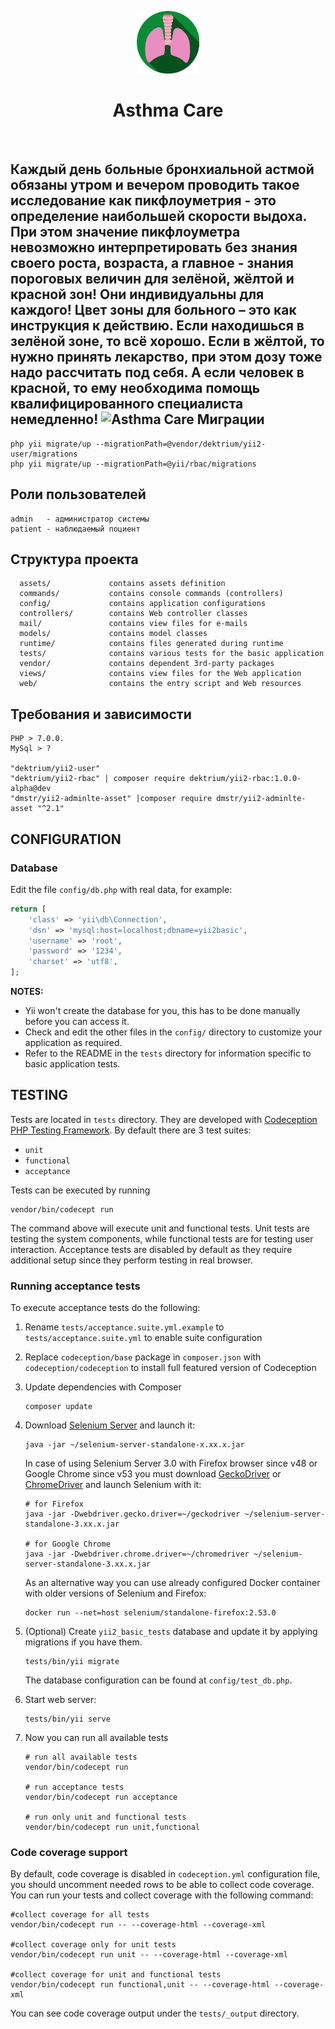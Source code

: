<p align="center">
    <a href="https://asthmacare.ru/" target="_blank">
        <img src="https://github.com/dead142/AsthmaCare/raw/master/web/img/logo.jpg" height="100px">
    </a>
    <h1 align="center">Asthma Care </h1>
    <br>
</p>

Каждый день больные бронхиальной астмой обязаны утром и вечером проводить такое исследование как пикфлоуметрия - это определение наибольшей скорости выдоха. При этом значение пикфлоуметра невозможно интерпретировать без знания своего роста, возраста, а главное - знания пороговых величин для зелёной, жёлтой и красной зон! Они индивидуальны для каждого! Цвет зоны для больного – это как инструкция к действию. Если находишься в зелёной зоне, то всё хорошо. Если в жёлтой, то нужно принять лекарство, при этом дозу тоже надо рассчитать под себя. А если человек в красной, то ему необходима помощь квалифицированного специалиста немедленно!
![Asthma Care]()
Миграции
-------------------

    php yii migrate/up --migrationPath=@vendor/dektrium/yii2-user/migrations  
    php yii migrate/up --migrationPath=@yii/rbac/migrations
    
    
Роли пользователей
-------------------

    admin   - администратор системы
    patient - наблюдаемый поциент

Cтруктура проекта
-------------------

      assets/             contains assets definition
      commands/           contains console commands (controllers)
      config/             contains application configurations
      controllers/        contains Web controller classes
      mail/               contains view files for e-mails
      models/             contains model classes
      runtime/            contains files generated during runtime
      tests/              contains various tests for the basic application
      vendor/             contains dependent 3rd-party packages
      views/              contains view files for the Web application
      web/                contains the entry script and Web resources



Требования и зависимости
------------

    PHP > 7.0.0.
    MySql > ?
    
    "dektrium/yii2-user"
    "dektrium/yii2-rbac" | composer require dektrium/yii2-rbac:1.0.0-alpha@dev
    "dmstr/yii2-adminlte-asset" |composer require dmstr/yii2-adminlte-asset "^2.1"



CONFIGURATION
-------------

### Database

Edit the file `config/db.php` with real data, for example:

```php
return [
    'class' => 'yii\db\Connection',
    'dsn' => 'mysql:host=localhost;dbname=yii2basic',
    'username' => 'root',
    'password' => '1234',
    'charset' => 'utf8',
];
```

**NOTES:**
- Yii won't create the database for you, this has to be done manually before you can access it.
- Check and edit the other files in the `config/` directory to customize your application as required.
- Refer to the README in the `tests` directory for information specific to basic application tests.


TESTING
-------

Tests are located in `tests` directory. They are developed with [Codeception PHP Testing Framework](http://codeception.com/).
By default there are 3 test suites:

- `unit`
- `functional`
- `acceptance`

Tests can be executed by running

```
vendor/bin/codecept run
```

The command above will execute unit and functional tests. Unit tests are testing the system components, while functional
tests are for testing user interaction. Acceptance tests are disabled by default as they require additional setup since
they perform testing in real browser. 


### Running  acceptance tests

To execute acceptance tests do the following:  

1. Rename `tests/acceptance.suite.yml.example` to `tests/acceptance.suite.yml` to enable suite configuration

2. Replace `codeception/base` package in `composer.json` with `codeception/codeception` to install full featured
   version of Codeception

3. Update dependencies with Composer 

    ```
    composer update  
    ```

4. Download [Selenium Server](http://www.seleniumhq.org/download/) and launch it:

    ```
    java -jar ~/selenium-server-standalone-x.xx.x.jar
    ```

    In case of using Selenium Server 3.0 with Firefox browser since v48 or Google Chrome since v53 you must download [GeckoDriver](https://github.com/mozilla/geckodriver/releases) or [ChromeDriver](https://sites.google.com/a/chromium.org/chromedriver/downloads) and launch Selenium with it:

    ```
    # for Firefox
    java -jar -Dwebdriver.gecko.driver=~/geckodriver ~/selenium-server-standalone-3.xx.x.jar
    
    # for Google Chrome
    java -jar -Dwebdriver.chrome.driver=~/chromedriver ~/selenium-server-standalone-3.xx.x.jar
    ``` 
    
    As an alternative way you can use already configured Docker container with older versions of Selenium and Firefox:
    
    ```
    docker run --net=host selenium/standalone-firefox:2.53.0
    ```

5. (Optional) Create `yii2_basic_tests` database and update it by applying migrations if you have them.

   ```
   tests/bin/yii migrate
   ```

   The database configuration can be found at `config/test_db.php`.


6. Start web server:

    ```
    tests/bin/yii serve
    ```

7. Now you can run all available tests

   ```
   # run all available tests
   vendor/bin/codecept run

   # run acceptance tests
   vendor/bin/codecept run acceptance

   # run only unit and functional tests
   vendor/bin/codecept run unit,functional
   ```

### Code coverage support

By default, code coverage is disabled in `codeception.yml` configuration file, you should uncomment needed rows to be able
to collect code coverage. You can run your tests and collect coverage with the following command:

```
#collect coverage for all tests
vendor/bin/codecept run -- --coverage-html --coverage-xml

#collect coverage only for unit tests
vendor/bin/codecept run unit -- --coverage-html --coverage-xml

#collect coverage for unit and functional tests
vendor/bin/codecept run functional,unit -- --coverage-html --coverage-xml
```

You can see code coverage output under the `tests/_output` directory.
